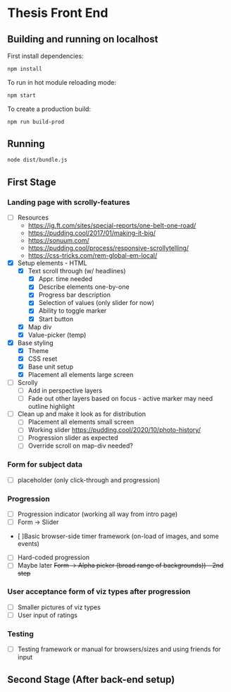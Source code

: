 # Thesis Front End


## Building and running on localhost

First install dependencies:

```sh
npm install
```

To run in hot module reloading mode:

```sh
npm start
```

To create a production build:

```sh
npm run build-prod
```

## Running

```sh
node dist/bundle.js
```


## First Stage

### Landing page with scrolly-features
- [ ] Resources
    - https://ig.ft.com/sites/special-reports/one-belt-one-road/
    - https://pudding.cool/2017/01/making-it-big/
    - https://sonuum.com/
    - https://pudding.cool/process/responsive-scrollytelling/
    - https://css-tricks.com/rem-global-em-local/
- [x] Setup elements - HTML
    - [x] Text scroll through (w/ headlines)
        - [x] Appr. time needed
        - [x] Describe elements one-by-one
        - [x] Progress bar description
        - [x] Selection of values (only slider for now)
        - [x] Ability to toggle marker
        - [x] Start button
    - [x] Map div
    - [x] Value-picker (temp)
- [x] Base styling
    - [x] Theme
    - [x] CSS reset
    - [x] Base unit setup
    - [x] Placement all elements large screen
- [ ] Scrolly
    - [ ] Add in perspective layers
    - [ ] Fade out other layers based on focus - active marker may need outline highlight
- [ ] Clean up and make it look as for distribution
    - [ ] Placement all elements small screen
    - [ ] Working slider https://pudding.cool/2020/10/photo-history/
    - [ ] Progression slider as expected
    - [ ] Override scroll on map-div needed?

### Form for subject data 
- [ ] placeholder (only click-through and progression)

### Progression 
- [ ] Progression indicator (working all way from intro page)
- [ ] Form -> Slider
- [ ]Basic browser-side timer framework (on-load of images, and some events)
- [ ] Hard-coded progression
- [ ] Maybe later <strike>Form -> Alpha picker (broad range of backgrounds)) - 2nd step</strike>

### User acceptance form of viz types after progression
- [ ] Smaller pictures of viz types
- [ ] User input of ratings 

### Testing
- [ ] Testing framework or manual for browsers/sizes and using friends for input

## Second Stage (After back-end setup)